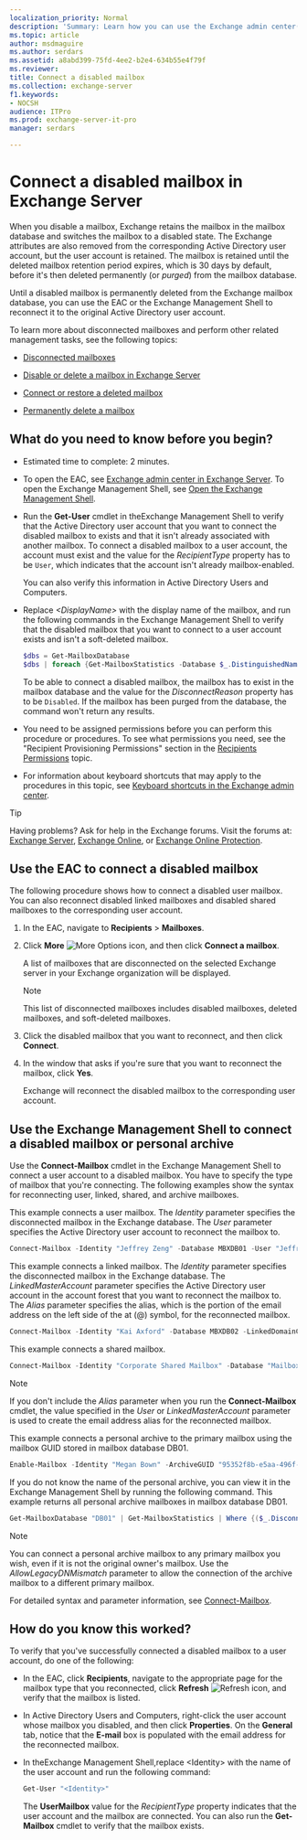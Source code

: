 ```yaml
---
localization_priority: Normal
description: 'Summary: Learn how you can use the Exchange admin center(EAC) or the Exchange Management Shell in Exchange to connect a disabled mailbox to an Active Directory user account.'
ms.topic: article
author: msdmaguire
ms.author: serdars
ms.assetid: a8abd399-75fd-4ee2-b2e4-634b55e4f79f
ms.reviewer:
title: Connect a disabled mailbox
ms.collection: exchange-server
f1.keywords:
- NOCSH
audience: ITPro
ms.prod: exchange-server-it-pro
manager: serdars

---
```


# Connect a disabled mailbox in Exchange Server

When you disable a mailbox, Exchange retains the mailbox in the mailbox database and switches the mailbox to a disabled state. The Exchange attributes are also removed from the corresponding Active Directory user account, but the user account is retained. The mailbox is retained until the deleted mailbox retention period expires, which is 30 days by default, before it's then deleted permanently (or *purged*) from the mailbox database.

Until a disabled mailbox is permanently deleted from the Exchange mailbox database, you can use the EAC or the Exchange Management Shell to reconnect it to the original Active Directory user account.

To learn more about disconnected mailboxes and perform other related management tasks, see the following topics:

- [Disconnected mailboxes](disconnected-mailboxes.md)

- [Disable or delete a mailbox in Exchange Server](disable-or-delete-mailboxes.md)

- [Connect or restore a deleted mailbox](restore-deleted-mailboxes.md)

- [Permanently delete a mailbox](permanently-delete-mailboxes.md)

## What do you need to know before you begin?

- Estimated time to complete: 2 minutes.

- To open the EAC, see [Exchange admin center in Exchange Server](../../architecture/client-access/exchange-admin-center.md). To open the Exchange Management Shell, see [Open the Exchange Management Shell](/powershell/exchange/open-the-exchange-management-shell).

- Run the **Get-User** cmdlet in theExchange Management Shell to verify that the Active Directory user account that you want to connect the disabled mailbox to exists and that it isn't already associated with another mailbox. To connect a disabled mailbox to a user account, the account must exist and the value for the _RecipientType_ property has to be `User`, which indicates that the account isn't already mailbox-enabled.

  You can also verify this information in Active Directory Users and Computers.

- Replace _\<DisplayName\>_ with the display name of the mailbox, and run the following commands in the Exchange Management Shell to verify that the disabled mailbox that you want to connect to a user account exists and isn't a soft-deleted mailbox.

  ```PowerShell
  $dbs = Get-MailboxDatabase
  $dbs | foreach {Get-MailboxStatistics -Database $_.DistinguishedName} | where {$_.DisplayName -eq "<DisplayName>"} | Format-List DisplayName,Database,DisconnectReason
  ```

  To be able to connect a disabled mailbox, the mailbox has to exist in the mailbox database and the value for the _DisconnectReason_ property has to be `Disabled`. If the mailbox has been purged from the database, the command won't return any results.

- You need to be assigned permissions before you can perform this procedure or procedures. To see what permissions you need, see the "Recipient Provisioning Permissions" section in the [Recipients Permissions](../../permissions/feature-permissions/recipient-permissions.md) topic.

- For information about keyboard shortcuts that may apply to the procedures in this topic, see [Keyboard shortcuts in the Exchange admin center](../../about-documentation/exchange-admin-center-keyboard-shortcuts.md).

> [!TIP]
> Having problems? Ask for help in the Exchange forums. Visit the forums at: [Exchange Server](https://social.technet.microsoft.com/forums/office/home?category=exchangeserver), [Exchange Online](https://social.technet.microsoft.com/forums/msonline/home?forum=onlineservicesexchange), or [Exchange Online Protection](https://social.technet.microsoft.com/forums/forefront/home?forum=FOPE).

## Use the EAC to connect a disabled mailbox

The following procedure shows how to connect a disabled user mailbox. You can also reconnect disabled linked mailboxes and disabled shared mailboxes to the corresponding user account.

1. In the EAC, navigate to **Recipients** \> **Mailboxes**.

2. Click **More** ![More Options icon](../../media/ITPro_EAC_MoreOptionsIcon.png), and then click **Connect a mailbox**.

    A list of mailboxes that are disconnected on the selected Exchange server in your Exchange organization will be displayed.

    > [!NOTE]
    > This list of disconnected mailboxes includes disabled mailboxes, deleted mailboxes, and soft-deleted mailboxes.

3. Click the disabled mailbox that you want to reconnect, and then click **Connect**.

4. In the window that asks if you're sure that you want to reconnect the mailbox, click **Yes**.

    Exchange will reconnect the disabled mailbox to the corresponding user account.

## Use the Exchange Management Shell to connect a disabled mailbox or personal archive

Use the **Connect-Mailbox** cmdlet in the Exchange Management Shell to connect a user account to a disabled mailbox. You have to specify the type of mailbox that you're connecting. The following examples show the syntax for reconnecting user, linked, shared, and archive mailboxes.

This example connects a user mailbox. The _Identity_ parameter specifies the disconnected mailbox in the Exchange database. The _User_ parameter specifies the Active Directory user account to reconnect the mailbox to.

```PowerShell
Connect-Mailbox -Identity "Jeffrey Zeng" -Database MBXDB01 -User "Jeffrey Zeng"
```

This example connects a linked mailbox. The _Identity_ parameter specifies the disconnected mailbox in the Exchange database. The _LinkedMasterAccount_ parameter specifies the Active Directory user account in the account forest that you want to reconnect the mailbox to. The _Alias_ parameter specifies the alias, which is the portion of the email address on the left side of the at (@) symbol, for the reconnected mailbox.

```PowerShell
Connect-Mailbox -Identity "Kai Axford" -Database MBXDB02 -LinkedDomainController FabrikamDC01 -LinkedMasterAccount kai.axford@fabrikam.com -Alias kaia
```

This example connects a shared mailbox.

```PowerShell
Connect-Mailbox -Identity "Corporate Shared Mailbox" -Database "Mailbox Database 03" -User "Corporate Shared Mailbox" -Alias corpshared -Shared
```

> [!NOTE]
> If you don't include the _Alias_ parameter when you run the **Connect-Mailbox** cmdlet, the value specified in the _User_ or _LinkedMasterAccount_ parameter is used to create the email address alias for the reconnected mailbox.

This example connects a personal archive to the primary mailbox using the mailbox GUID stored in mailbox database DB01.

```PowerShell
Enable-Mailbox -Identity "Megan Bown" -ArchiveGUID "95352f8b-e5aa-496f-ac7f-ce93357d7b0c" -ArchiveDatabase "DB01" -Archive
```

If you do not know the name of the personal archive, you can view it in the Exchange Management Shell by running the following command. This example returns all personal archive mailboxes in mailbox database DB01.

```PowerShell
Get-MailboxDatabase "DB01" | Get-MailboxStatistics | Where {($_.DisconnectDate -ne $null) -and ($_.IsArchiveMailbox -eq $true)} | Format-Table DisplayName,MailboxGuid -AutoSize
```

> [!NOTE]
> You can connect a personal archive mailbox to any primary mailbox you wish, even if it is not the original owner's mailbox. Use the _AllowLegacyDNMismatch_ parameter to allow the connection of the archive mailbox to a different primary mailbox.

For detailed syntax and parameter information, see [Connect-Mailbox](/powershell/module/exchange/connect-mailbox).

## How do you know this worked?

To verify that you've successfully connected a disabled mailbox to a user account, do one of the following:

- In the EAC, click **Recipients**, navigate to the appropriate page for the mailbox type that you reconnected, click **Refresh** ![Refresh icon](../../media/ITPro_EAC_RefreshIcon.png), and verify that the mailbox is listed.

- In Active Directory Users and Computers, right-click the user account whose mailbox you disabled, and then click **Properties**. On the **General** tab, notice that the **E-mail** box is populated with the email address for the reconnected mailbox.

- In theExchange Management Shell,replace \<Identity\> with the name of the user account and run the following command:

  ```PowerShell
  Get-User "<Identity>"
  ```

    The **UserMailbox** value for the _RecipientType_ property indicates that the user account and the mailbox are connected. You can also run the **Get-Mailbox** cmdlet to verify that the mailbox exists.
